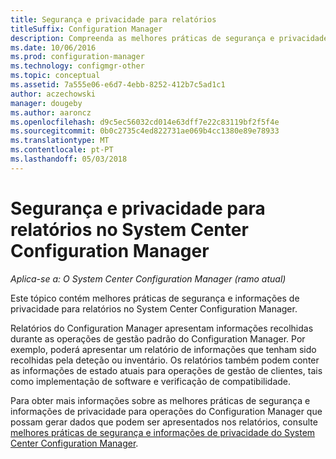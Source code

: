 ```yaml
---
title: Segurança e privacidade para relatórios
titleSuffix: Configuration Manager
description: Compreenda as melhores práticas de segurança e privacidade quando estiver a utilizar a funcionalidade de relatórios no Configuration Manager.
ms.date: 10/06/2016
ms.prod: configuration-manager
ms.technology: configmgr-other
ms.topic: conceptual
ms.assetid: 7a555e06-e6d7-4ebb-8252-412b7c5ad1c1
author: aczechowski
manager: dougeby
ms.author: aaroncz
ms.openlocfilehash: d9c5ec56032cd014e63dff7e22c83119bf2f5f4e
ms.sourcegitcommit: 0b0c2735c4ed822731ae069b4cc1380e89e78933
ms.translationtype: MT
ms.contentlocale: pt-PT
ms.lasthandoff: 05/03/2018
---
```

# <a name="security-and-privacy-for-reporting-in-system-center-configuration-manager"></a>Segurança e privacidade para relatórios no System Center Configuration Manager

*Aplica-se a: O System Center Configuration Manager (ramo atual)*

Este tópico contém melhores práticas de segurança e informações de privacidade para relatórios no System Center Configuration Manager.  

 Relatórios do Configuration Manager apresentam informações recolhidas durante as operações de gestão padrão do Configuration Manager. Por exemplo, poderá apresentar um relatório de informações que tenham sido recolhidas pela deteção ou inventário. Os relatórios também podem conter as informações de estado atuais para operações de gestão de clientes, tais como implementação de software e verificação de compatibilidade.  

 Para obter mais informações sobre as melhores práticas de segurança e informações de privacidade para operações do Configuration Manager que possam gerar dados que podem ser apresentados nos relatórios, consulte [melhores práticas de segurança e informações de privacidade do System Center Configuration Manager](../../plan-design/security/security-best-practices-and-privacy-information.md).  
